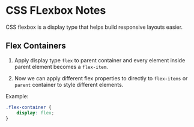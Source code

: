 # CSS FLexbox Notes

CSS flexbox is a display type that helps build responsive layouts easier.

## Flex Containers

1. Apply display type `flex` to parent container and every element inside parent element becomes a `flex-item`.

2. Now we can apply different flex properties to directly to `flex-items` or `parent` container to style different elements.

Example:

```css
.flex-container {
    display: flex;
}
```